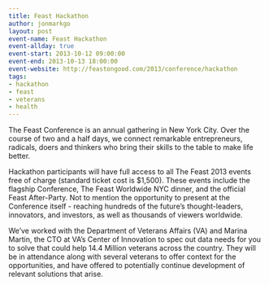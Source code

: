 ```yaml
---
title: Feast Hackathon
author: jonmarkgo
layout: post
event-name: Feast Hackathon
event-allday: true
event-start: 2013-10-12 09:00:00
event-end: 2013-10-13 18:00:00
event-website: http://feastongood.com/2013/conference/hackathon
tags:
- hackathon
- feast
- veterans
- health
---
```


The Feast Conference is an annual gathering in New York City. Over the course of two and a half days, we connect remarkable entrepreneurs, radicals, doers and thinkers who bring their skills to the table to make life better.

Hackathon participants will have full access to all The Feast 2013 events free of charge (standard ticket cost is $1,500). These events include the flagship Conference, The Feast Worldwide NYC dinner, and the official Feast After-Party. Not to mention the opportunity to present at the Conference itself - reaching hundreds of the future’s thought-leaders, innovators, and investors, as well as thousands of viewers worldwide.

We’ve worked with the Department of Veterans Affairs (VA) and Marina Martin, the CTO at VA’s Center of Innovation to spec out data needs for you to solve that could help 14.4 Million veterans across the country. They will be in attendance along with several veterans to offer context for the opportunities, and have offered to potentially continue development of relevant solutions that arise.